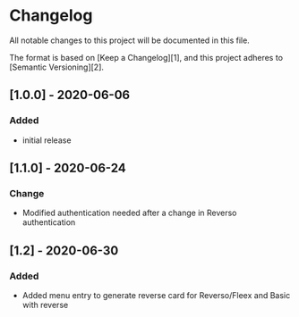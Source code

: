 # Changelog
All notable changes to this project will be documented in this file.

The format is based on [Keep a Changelog][1],
and this project adheres to [Semantic Versioning][2].

## [1.0.0] - 2020-06-06
### Added
- initial release

## [1.1.0] - 2020-06-24
### Change
- Modified authentication needed after a change in Reverso authentication

## [1.2] - 2020-06-30
### Added
- Added menu entry to generate reverse card for Reverso/Fleex and Basic with
  reverse 
